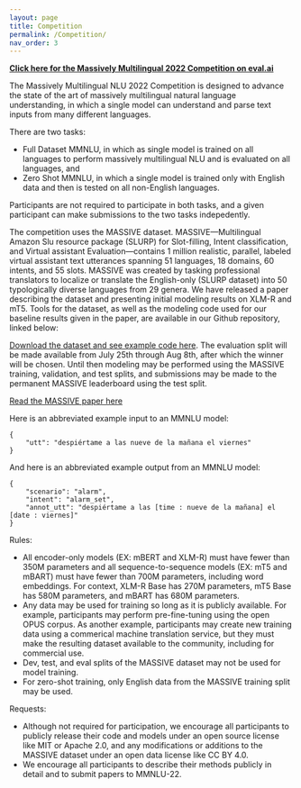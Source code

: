 ```yaml
---
layout: page
title: Competition
permalink: /Competition/
nav_order: 3
---
```


**[Click here for the Massively Multilingual 2022 Competition on eval.ai](https://eval.ai/web/challenges/challenge-page/1697/overview)**

The Massively Multilingual NLU 2022 Competition is designed to advance the state of the art of massively multilingual natural language understanding, in which a single model can understand and parse text inputs from many different languages.

There are two tasks:

* Full Dataset MMNLU, in which as single model is trained on all languages to perform massively multilingual NLU and is evaluated on all languages, and
* Zero Shot MMNLU, in which a single model is trained only with English data and then is tested on all non-English languages.

Participants are not required to participate in both tasks, and a given participant can make submissions to the two tasks indepedently.

The competition uses the MASSIVE dataset. MASSIVE—Multilingual Amazon Slu resource package (SLURP) for Slot-filling, Intent classification, and Virtual assistant Evaluation—contains 1 million realistic, parallel, labeled virtual assistant text utterances spanning 51 languages, 18 domains, 60 intents, and 55 slots. MASSIVE was created by tasking professional translators to localize or translate the English-only (SLURP dataset) into 50 typologically diverse languages from 29 genera. We have released a paper describing the dataset and presenting initial modeling results on XLM-R and mT5. Tools for the dataset, as well as the modeling code used for our baseline results given in the paper, are available in our Github repository, linked below:

[Download the dataset and see example code here](https://github.com/alexa/massive). The evaluation split will be made available from July 25th through Aug 8th, after which the winner will be chosen. Until then modeling may be performed using the MASSIVE training, validation, and test splits, and submissions may be made to the permanent MASSIVE leaderboard using the test split.

[Read the MASSIVE paper here](https://arxiv.org/abs/2204.08582)

Here is an abbreviated example input to an MMNLU model:

```
{
    "utt": "despiértame a las nueve de la mañana el viernes"
}
```

And here is an abbreviated example output from an MMNLU model:

```
{
    "scenario": "alarm",
    "intent": "alarm_set",
    "annot_utt": "despiértame a las [time : nueve de la mañana] el [date : viernes]"
}
```

Rules:

* All encoder-only models (EX: mBERT and XLM-R) must have fewer than 350M parameters and all sequence-to-sequence models (EX: mT5 and mBART) must have fewer than 700M parameters, including word embeddings. For context, XLM-R Base has 270M parameters, mT5 Base has 580M parameters, and mBART has 680M parameters.
* Any data may be used for training so long as it is publicly available. For example, participants may perform pre-fine-tuning using the open OPUS corpus. As another example, participants may create new training data using a commerical machine translation service, but they must make the resulting dataset available to the community, including for commercial use.
* Dev, test, and eval splits of the MASSIVE dataset may not be used for model training.
* For zero-shot training, only English data from the MASSIVE training split may be used.

Requests:

* Although not required for participation, we encourage all participants to publicly release their code and models under an open source license like MIT or Apache 2.0, and any modifications or additions to the MASSIVE dataset under an open data license like CC BY 4.0.
* We encourage all participants to describe their methods publicly in detail and to submit papers to MMNLU-22.
